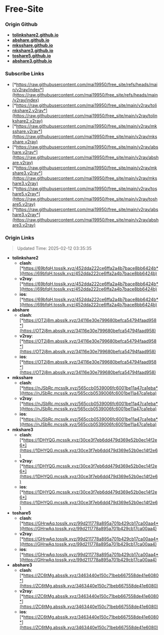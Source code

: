 # Free-Site

### Origin Github

- [**tolinkshare2.github.io**](https://github.com/tolinkshare2/tolinkshare2.github.io)
- [**abshare.github.io**](https://github.com/abshare/abshare.github.io)
- [**mksshare.github.io**](https://github.com/mksshare/mksshare.github.io)
- [**mkshare3.github.io**](https://github.com/mkshare3/mkshare3.github.io)
- [**toshare5.github.io**](https://github.com/toshare5/toshare5.github.io)
- [**abshare3.github.io**](https://github.com/abshare3/abshare3.github.io)

### Subscribe Links

- [*https://raw.githubusercontent.com/mai19950/free_site/refs/heads/main/v2ray/index*](https://raw.githubusercontent.com/mai19950/free_site/refs/heads/main/v2ray/index)
- [*https://raw.githubusercontent.com/mai19950/free_site/main/v2ray/tolinkshare2.v2ray*](https://raw.githubusercontent.com/mai19950/free_site/main/v2ray/tolinkshare2.v2ray)
- [*https://raw.githubusercontent.com/mai19950/free_site/main/v2ray/mksshare.v2ray*](https://raw.githubusercontent.com/mai19950/free_site/main/v2ray/mksshare.v2ray)
- [*https://raw.githubusercontent.com/mai19950/free_site/main/v2ray/abshare.v2ray*](https://raw.githubusercontent.com/mai19950/free_site/main/v2ray/abshare.v2ray)
- [*https://raw.githubusercontent.com/mai19950/free_site/main/v2ray/mkshare3.v2ray*](https://raw.githubusercontent.com/mai19950/free_site/main/v2ray/mkshare3.v2ray)
- [*https://raw.githubusercontent.com/mai19950/free_site/main/v2ray/toshare5.v2ray*](https://raw.githubusercontent.com/mai19950/free_site/main/v2ray/toshare5.v2ray)
- [*https://raw.githubusercontent.com/mai19950/free_site/main/v2ray/abshare3.v2ray*](https://raw.githubusercontent.com/mai19950/free_site/main/v2ray/abshare3.v2ray)

### Origin Links

> Updated Time: 2025-02-12 03:35:35

- **tolinkshare2**
  - **clash**: [*https://69bfqH.tosslk.xyz/452dda222ce6ffa2a4b7bace8bb6424b*](https://69bfqH.tosslk.xyz/452dda222ce6ffa2a4b7bace8bb6424b)
  - **v2ray**: [*https://69bfqH.tosslk.xyz/452dda222ce6ffa2a4b7bace8bb6424b*](https://69bfqH.tosslk.xyz/452dda222ce6ffa2a4b7bace8bb6424b)
  - **ios**: [*https://69bfqH.tosslk.xyz/452dda222ce6ffa2a4b7bace8bb6424b*](https://69bfqH.tosslk.xyz/452dda222ce6ffa2a4b7bace8bb6424b)
- **abshare**
  - **clash**: [*https://OT2j8m.absslk.xyz/34116e30e799680befca54794faad958*](https://OT2j8m.absslk.xyz/34116e30e799680befca54794faad958)
  - **v2ray**: [*https://OT2j8m.absslk.xyz/34116e30e799680befca54794faad958*](https://OT2j8m.absslk.xyz/34116e30e799680befca54794faad958)
  - **ios**: [*https://OT2j8m.absslk.xyz/34116e30e799680befca54794faad958*](https://OT2j8m.absslk.xyz/34116e30e799680befca54794faad958)
- **mksshare**
  - **clash**: [*https://nJSbRc.mcsslk.xyz/565ccb0539006fc6001be11a47ca1eba*](https://nJSbRc.mcsslk.xyz/565ccb0539006fc6001be11a47ca1eba)
  - **v2ray**: [*https://nJSbRc.mcsslk.xyz/565ccb0539006fc6001be11a47ca1eba*](https://nJSbRc.mcsslk.xyz/565ccb0539006fc6001be11a47ca1eba)
  - **ios**: [*https://nJSbRc.mcsslk.xyz/565ccb0539006fc6001be11a47ca1eba*](https://nJSbRc.mcsslk.xyz/565ccb0539006fc6001be11a47ca1eba)
- **mkshare3**
  - **clash**: [*https://1DHYQG.mcsslk.xyz/30ce3f7eb6dd479d369e52b0ec14f2e6*](https://1DHYQG.mcsslk.xyz/30ce3f7eb6dd479d369e52b0ec14f2e6)
  - **v2ray**: [*https://1DHYQG.mcsslk.xyz/30ce3f7eb6dd479d369e52b0ec14f2e6*](https://1DHYQG.mcsslk.xyz/30ce3f7eb6dd479d369e52b0ec14f2e6)
  - **ios**: [*https://1DHYQG.mcsslk.xyz/30ce3f7eb6dd479d369e52b0ec14f2e6*](https://1DHYQG.mcsslk.xyz/30ce3f7eb6dd479d369e52b0ec14f2e6)
- **toshare5**
  - **clash**: [*https://GHrwAq.tosslk.xyz/99d211778a895a701b429cb17ca00aa4*](https://GHrwAq.tosslk.xyz/99d211778a895a701b429cb17ca00aa4)
  - **v2ray**: [*https://GHrwAq.tosslk.xyz/99d211778a895a701b429cb17ca00aa4*](https://GHrwAq.tosslk.xyz/99d211778a895a701b429cb17ca00aa4)
  - **ios**: [*https://GHrwAq.tosslk.xyz/99d211778a895a701b429cb17ca00aa4*](https://GHrwAq.tosslk.xyz/99d211778a895a701b429cb17ca00aa4)
- **abshare3**
  - **clash**: [*https://ZC6tMg.absslk.xyz/3463440e150c71beb667558de41e6080*](https://ZC6tMg.absslk.xyz/3463440e150c71beb667558de41e6080)
  - **v2ray**: [*https://ZC6tMg.absslk.xyz/3463440e150c71beb667558de41e6080*](https://ZC6tMg.absslk.xyz/3463440e150c71beb667558de41e6080)
  - **ios**: [*https://ZC6tMg.absslk.xyz/3463440e150c71beb667558de41e6080*](https://ZC6tMg.absslk.xyz/3463440e150c71beb667558de41e6080)
